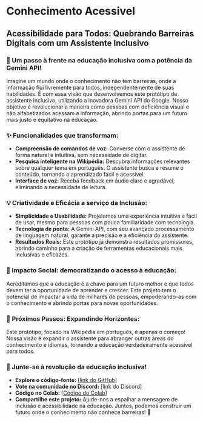 # Conhecimento Acessivel

## Acessibilidade para Todos: Quebrando Barreiras Digitais com um Assistente Inclusivo

### 🚀  Um passo à frente na educação inclusiva com a potência da Gemini API!
Imagine um mundo onde o conhecimento não tem barreiras, onde a informação flui livremente para todos, independentemente de suas habilidades. É com essa visão que desenvolvemos este protótipo de assistente inclusivo, utilizando a inovadora Gemini API do Google. 
Nosso objetivo é revolucionar a maneira como pessoas com deficiência visual e não alfabetizados acessam a informação, abrindo portas para um futuro mais justo e equitativo na educação.

### ✨ Funcionalidades que transformam:
* **Compreensão de comandos de voz:**  Converse com o assistente de forma natural e intuitiva, sem necessidade de digitar.
* **Pesquisa inteligente na Wikipédia:**  Descubra informações relevantes sobre qualquer tema em português. O assistente busca e resume o conteúdo, tornando o aprendizado fácil e acessível.
* **Interface de voz:**  Receba feedback em áudio claro e agradável, eliminando a necessidade de leitura. 

### 💡  Criatividade e Eficácia a serviço da Inclusão:
* **Simplicidade e Usabilidade:**  Projetamos uma experiência intuitiva e fácil de usar, mesmo para pessoas com pouca familiaridade com tecnologia.
* **Tecnologia de ponta:**  A Gemini API, com seu avançado processamento de linguagem natural, garante a precisão e a eficiência do assistente.
* **Resultados Reais:**  Este protótipo já demonstra resultados promissores, abrindo caminho para a criação de ferramentas educacionais mais inclusivas e eficazes.

### 🎯 Impacto Social: democratizando o acesso à educação:
Acreditamos que a educação é a chave para um futuro melhor e que todos devem ter a oportunidade de aprender e crescer. Este projeto tem o potencial de impactar a vida de milhares de pessoas, empoderando-as com o conhecimento e abrindo portas para novas oportunidades.

### 🚧  Próximos Passos: Expandindo Horizontes:
Este protótipo, focado na Wikipédia em português, é apenas o começo! Nossa visão é expandir o assistente para abranger outras áreas do conhecimento e idiomas, tornando a educação verdadeiramente acessível para todos.

### 🤝  Junte-se à revolução da educação inclusiva!
* **Explore o código-fonte:**  [[link do GitHub](https://github.com/kcezario/conhecimento_acessivel/)]
* **Vote na comunidade no Discord:**  [link do Discord]
* **Código no Colab:** [[Código do Colab](https://github.com/kcezario/conhecimento_acessivel/)]
* **Compartilhe este projeto:**  Ajude-nos a espalhar a mensagem de inclusão e acessibilidade na educação.
Juntos, podemos construir um futuro onde o conhecimento não conhece barreiras! 💙
